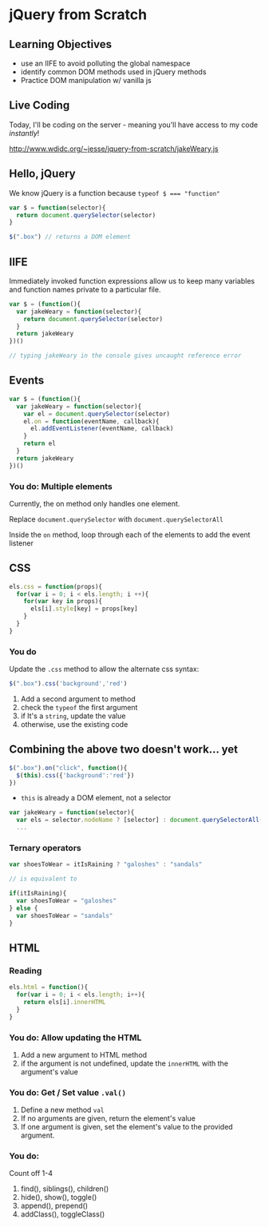 ---
---

# jQuery from Scratch

## Learning Objectives

- use an IIFE to avoid polluting the global namespace
- identify common DOM methods used in jQuery methods
- Practice DOM manipulation w/ vanilla js

## Live Coding

Today, I'll be coding on the server - meaning you'll have access to my code _instantly_!

http://www.wdidc.org/~jesse/jquery-from-scratch/jakeWeary.js

## Hello, jQuery

We know jQuery is a function because `typeof $ === "function"`

```js
var $ = function(selector){
  return document.querySelector(selector)
}

$(".box") // returns a DOM element
```

## IIFE

Immediately invoked function expressions allow us to keep many variables
and function names private to a particular file.

```js
var $ = (function(){
  var jakeWeary = function(selector){
    return document.querySelector(selector)
  }
  return jakeWeary
})()

// typing jakeWeary in the console gives uncaught reference error
```

## Events

```js
var $ = (function(){
  var jakeWeary = function(selector){
    var el = document.querySelector(selector)
    el.on = function(eventName, callback){
      el.addEventListener(eventName, callback)
    }
    return el
  }
  return jakeWeary
})()
```

### You do: Multiple elements

Currently, the on method only handles one element.

Replace `document.querySelector` with `document.querySelectorAll`

Inside the `on` method, loop through each of the elements to add
the event listener

## CSS

```js
els.css = function(props){
  for(var i = 0; i < els.length; i ++){
    for(var key in props){
      els[i].style[key] = props[key]
    }
  }
}
```

### You do

Update the `.css` method to allow the alternate css syntax:

```js
$(".box").css('background','red')
```

1. Add a second argument to method
2. check the `typeof` the first argument
3. if It's a `string`, update the value
4. otherwise, use the existing code

## Combining the above two doesn't work... yet

```js
$(".box").on("click", function(){
  $(this).css({'background':'red'})
})
```

- `this` is already a DOM element, not a selector

```js
var jakeWeary = function(selector){
  var els = selector.nodeName ? [selector] : document.querySelectorAll(selector)
  ...
```

### Ternary operators

```js
var shoesToWear = itIsRaining ? "galoshes" : "sandals"

// is equivalent to

if(itIsRaining){
  var shoesToWear = "galoshes"
} else {
  var shoesToWear = "sandals"
}
```

## HTML

### Reading

```js
els.html = function(){
  for(var i = 0; i < els.length; i++){
    return els[i].innerHTML
  }
}
```

### You do: Allow updating the HTML

1. Add a new argument to HTML method
1. if the argument is not undefined, update the `innerHTML` with the argument's value

### You do: Get / Set value `.val()`

1. Define a new method `val`
1. If no arguments are given, return the element's value
1. If one argument is given, set the element's value to the provided argument.

### You do:

Count off 1-4

1. find(), siblings(), children()
1. hide(), show(), toggle()
1. append(), prepend()
1. addClass(), toggleClass()

